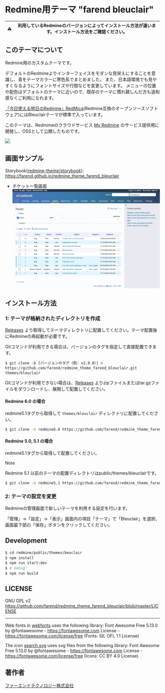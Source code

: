 # Redmine用テーマ "farend bleuclair"

| :warning: | 利用しているRedmineのバージョンによってインストール方法が違います。インストール方法をご確認ください。 |
| --- | --- |

## このテーマについて

Redmine用のカスタムテーマです。

デフォルトのRedmineよりインターフェイスをモダンな見栄えにすることを意識し、青をテーマカラーに寒色系でまとめました。
また、日本語環境でも見やすくなるようにフォントサイズや行間などを変更しています。
メニューの位置や配色はデフォルトのテーマに近いので、既存のテーマに慣れ親しんだ方も違和感なくご利用になれます。

[「今日使える明日のRedmine」RedMica](https://www.farend.co.jp/products/redmica/)(Redmine互換のオープンソースソフトウェア)にはBleuclairテーマが標準で入っています。

このテーマは、Redmimeのクラウドサービス [My Redmine](https://hosting.redmine.jp/) のサービス提供用に開発し、OSSとして公開したものです。

[<img src="https://www.farend.co.jp/files/myredmine-logo/hz/myredmine-logo-hz.png" width="250">](https://hosting.redmine.jp/)

## 画面サンプル

Storybook([redmine-theme/storybook](https://github.com/redmine-theme/storybook)): https://farend.github.io/redmine_theme_farend_bleuclair

- チケット一覧画面
<kbd><img src="https://github.com/farend/redmine_theme_farend_bleuclair/blob/images/issues-6.0.png" /></kbd>

## インストール方法

### 1: テーマが格納されたディレクトリを作成

[Releases](https://github.com/farend/redmine_theme_farend_bleuclair/releases) より取得してテーマディレクトリに配置してください。テーマ配置後にRedmineの再起動が必要です。

Gitコマンドが利用できる場合は、バージョンのタグを指定して直接配置できます。

```
$ git clone -b [バージョンのタグ（例: v2.0.0）] > https://github.com/farend/redmine_theme_farend_bleuclair.git themes/bleuclair
```

Gitコマンドが利用できない場合は、[Releases](https://github.com/farend/redmine_theme_farend_bleuclair/releases) よりzipファイルまたはtar.gzファイルをダウンロードし、展開して配置してください。

#### Redmine 6.0 の場合

redmine5.1タグから取得して `themes/bleuclair` ディレクトリに配置してください。

```bash
$ git clone -b redmine6.0 https://github.com/farend/redmine_theme_farend_bleuclair.git public/themes/bleuclair
```

#### Redmine 5.0, 5.1 の場合

redmine5.1タグから取得して配置してください。

> [!Note]
> Redmine 5.1 以前のテーマの配置ディレクトリはpublic/themes/bleuclairです。

```bash
$ git clone -b redmine5.1 https://github.com/farend/redmine_theme_farend_bleuclair.git public/themes/bleuclair
```

### 2: テーマの設定を変更

Redmineの管理画面で新しいテーマを利用する設定を行います。

「管理」→「設定」→「表示」画面内の項目「テーマ」で「Bleuclair」を選択、画面最下部の「保存」ボタンをクリックしてください。

## Development

```bash
$ cd redmine/public/themes/beuclair
$ npm install
$ npm run start:dev
$ # debug
$ npm run build
```

## LICENSE

GNU GPL v2
https://github.com/farend/redmine_theme_farend_bleuclair/blob/master/LICENSE

---

Web fonts in [webfonts](src/webfonts) uses the following library:
Font Awesome Free 5.13.0 by @fontawesome - https://fontawesome.com
License - https://fontawesome.com/license/free (Fonts: SIL OFL 1.1 License)

The icon [search.svg](src/images/search.svg) uses svg files from the following library:
Font Awesome Free 5.13.0 by @fontawesome - https://fontawesome.com
License - https://fontawesome.com/license/free (Icons: CC BY 4.0 License)

## 著作者

[ファーエンドテクノロジー株式会社](https://www.farend.co.jp/)
